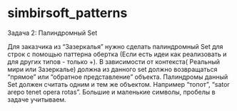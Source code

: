 # simbirsoft_patterns
Задача 2: Палиндромный Set

Для заказчика из “Зазеркалья” нужно сделать палиндромный Set для строк c помощью паттерна обертка 
(Если есть идеи как реализовать и для других типов -  только +). В зависимости от контекста( Реальный мири или Зазеркалье) 
должна из данного set должно возвращаться “прямое” или “обратное представление” объекта. 
Палиндромы данный Set должен считать одним и тем же объектом. 
Например  “топот”, “sator arepo tenet opera rotas”. Большие и маленькие символы, пробелы в задаче учитываем. 

